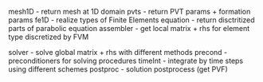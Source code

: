 mesh1D    - return mesh at 1D domain
pvts      - return PVT params + formation params 
fe1D      - realize types of Finite Elements
equation  - return disctritized parts of parabolic equation
assembler - get local matrix + rhs for element type discretized by FVM 

solver    - solve global matrix + rhs with different methods
precond   - preconditioners for solving procedures
timeInt   - integrate by time steps using different schemes
postproc  - solution postprocess (get PVF)